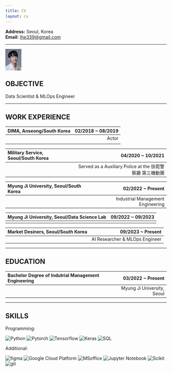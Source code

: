 ```yaml
---
title: CV
layout: cv
---
```


**Address:** Seoul, Korea   
**Email:** lhe339@gmail.com
   
---

<img align="center" src="profile.jpg" style="width: 10%;" alt="profile">

## OBJECTIVE

Data Scientist & MLOps Engineer
   
---
   
## WORK EXPERIENCE

|DIMA, Anseong/South Korea|02/2018 ~ 08/2019|
|:---|---:|
||Actor|
|||   
   
|Military Service, Seoul/South Korea|04/2020 ~ 10/2021|
|:---|---:|
||Served as a Auxiliary Police at the 徐菀警察廳 第三機動團|

|Myung Ji University, Seoul/South Korea|02/2022 ~ Present|
|:---|---:|
||Industrial Management Engineering|

|Myung Ji University, Seoul/Data Science Lab|09/2022 ~ 09/2023|
|:---|---:|
|||

|Market Desiners, Seoul/South Korea|09/2023 ~ Present|
|:---|---:|
||AI Researcher & MLOps Engineer|

---

## EDUCATION

|Bachelor Degree of Indutrial Management Engineering|03/2022 ~ Present|
|:---|---:|
||Myung Ji University, Seoul|

---

## SKILLS

Programming: 
<p>
  <img alt="Python" src="https://img.shields.io/badge/-Python-45b8d8?style=flat-square&logo=python&logoColor=white" />
  <img alt="Pytorch" src="https://img.shields.io/badge/-Pytorch-8DD6F9?style=flat-square&logo=Pytorch&logoColor=white" /> 
  <img alt="Tensorflow" src="https://img.shields.io/badge/-Tensorflow-46a2f1?style=flat-square&logo=Tensorflow&logoColor=white" />
  <img alt="Keras" src="https://img.shields.io/badge/-Keras-2088FF?style=flat-square&logo=Keras&logoColor=white" />
  <img alt="SQL" src="https://img.shields.io/badge/-SQL-007ACC?style=flat-square&logo=mysql&logoColor=white" />  
</p>
<!-- Python, Pytorch, Tensorflow, Keras    -->
Additional: 
<p>
  <img alt="figma" src="https://img.shields.io/badge/-figma-F24E1E?style=flat-square&logo=figma&logoColor=white" />
  <img alt="Google Cloud Platform" src="https://img.shields.io/badge/-Google_Cloud_Platform-1a73e8?style=flat-square&logo=google-cloud&logoColor=white" />
  <img alt="MSoffice" src="https://img.shields.io/badge/-MSoffice-5849BE?style=flat-square&logo=Microsoft office&logoColor=white" />
  <img alt="Jupyter Notebook" src="https://img.shields.io/badge/-Jupyter-311C87?style=flat-square&logo=Jupyter&logoColor=white" />
  <img alt="Scikit" src="https://img.shields.io/badge/-Scikit Learn-E10098?style=flat-square&logo=Scikit learn&logoColor=white" />
  <img alt="git" src="https://img.shields.io/badge/-Git-F05032?style=flat-square&logo=git&logoColor=white" />
</p>
<!-- 
Microsoft Word, Excel, Powerpoint -->

<!-- --- -->

<!-- ## PAPER
 et al., “Motion blur measurement of face image using cosine similarity and regression network” -->
